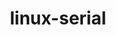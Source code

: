 ---
parent_project: linux
permalink: /engineering/projects/linux/linux-serial/
project_link_name: linux-serial
project_stats: 'true'
project_url: n/a
title: linux-serial
---